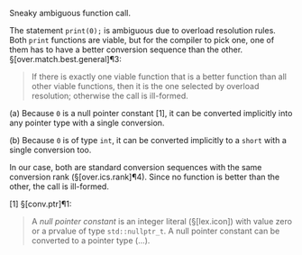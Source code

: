 Sneaky ambiguous function call.

The statement `print(0);` is ambiguous due to overload resolution rules. Both `print` functions are viable, but for the compiler to pick one, one of them has to have a better conversion sequence than the other. §[over.match.best.general]¶3:

> If there is exactly one viable function that is a better function than all other viable functions, then it is the one selected by overload resolution; otherwise the call is ill-formed.

(a) Because `0` is a null pointer constant [1], it can be converted implicitly into any pointer type with a single conversion.

(b) Because `0` is of type `int`, it can be converted implicitly to a `short` with a single conversion too.

In our case, both are standard conversion sequences with the same conversion rank (§[over.ics.rank]¶4). Since no function is better than the other, the call is ill-formed.

[1] §[conv.ptr]¶1:

> A *null pointer constant* is an integer literal (§[lex.icon]) with value zero or a prvalue of type `std::nullptr_t`. A null pointer constant can be converted to a pointer type (...).